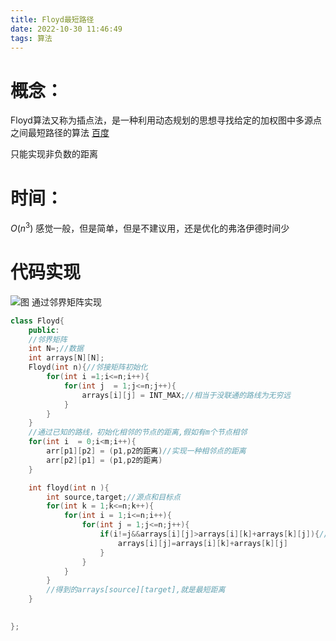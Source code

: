 ```yaml
---
title: Floyd最短路径
date: 2022-10-30 11:46:49
tags: 算法
---
```

# 概念：
Floyd算法又称为插点法，是一种利用动态规划的思想寻找给定的加权图中多源点之间最短路径的算法 
[百度](https://baike.baidu.com/item/Floyd%E7%AE%97%E6%B3%95/291990)
<!-- more -->
只能实现非负数的距离

# 时间：
$O(n^3)$
感觉一般，但是简单，但是不建议用，还是优化的弗洛伊德时间少
# 代码实现
![图](https://images2015.cnblogs.com/blog/987049/201707/987049-20170722180300715-1945020985.png)
通过邻界矩阵实现
```cpp
class Floyd{
    public:
    //邻界矩阵
    int N=;//数据
    int arrays[N][N];
    Floyd(int n){//邻接矩阵初始化
        for(int i =1;i<=n;i++){
            for(int j  = 1;j<=n;j++){
                arrays[i][j] = INT_MAX;//相当于没联通的路线为无穷远
            }
        }
    }
    //通过已知的路线，初始化相邻的节点的距离,假如有m个节点相邻
    for(int i  = 0;i<m;i++){
        arr[p1][p2] = (p1,p2的距离)//实现一种相邻点的距离
        arr[p2][p1] = (p1,p2的距离)
    }

    int floyd(int n ){
        int source,target;//源点和目标点
        for(int k = 1;k<=n;k++){
            for(int i = 1;i<=n;i++){
                for(int j = 1;j<=n;j++){
                    if(i!=j&&arrays[i][j]>arrays[i][k]+arrays[k][j]){//判断直接相连和间接的距离大小
                        arrays[i][j]=arrays[i][k]+arrays[k][j]
                    }
                }
            }
        }
        //得到的arrays[source][target],就是最短距离
    }
    

};
```

